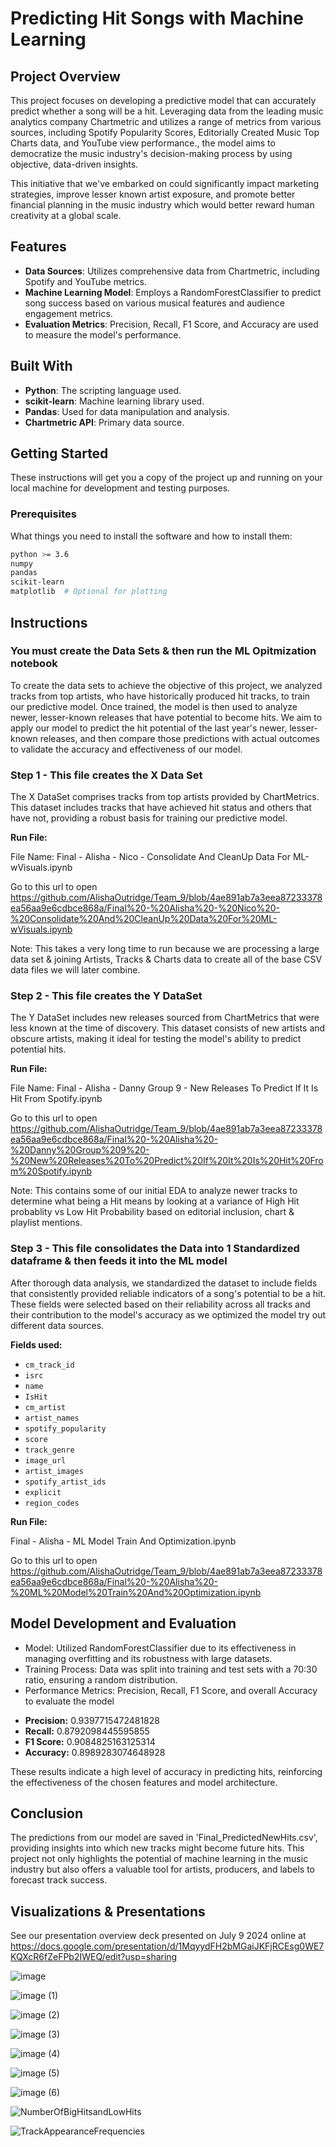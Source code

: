 # Predicting Hit Songs with Machine Learning

## Project Overview

This project focuses on developing a predictive model that can accurately predict whether a song will be a hit. Leveraging data from the leading music analytics company Chartmetric and utilizes a range of metrics from various sources, including Spotify Popularity Scores, Editorially Created Music Top Charts data, and YouTube view performance., the model aims to democratize the music industry's decision-making process by using objective, data-driven insights.  

This initiative that we've embarked on could significantly impact marketing strategies, improve lesser known artist exposure, and promote better financial planning in the music industry which would better reward human creativity at a global scale.

## Features
- **Data Sources**: Utilizes comprehensive data from Chartmetric, including Spotify and YouTube metrics.
- **Machine Learning Model**: Employs a RandomForestClassifier to predict song success based on various musical features and audience engagement metrics.
- **Evaluation Metrics**: Precision, Recall, F1 Score, and Accuracy are used to measure the model's performance.

## Built With
- **Python**: The scripting language used.
- **scikit-learn**: Machine learning library used.
- **Pandas**: Used for data manipulation and analysis.
- **Chartmetric API**: Primary data source.

## Getting Started
These instructions will get you a copy of the project up and running on your local machine for development and testing purposes.

### Prerequisites
What things you need to install the software and how to install them:
```bash
python >= 3.6
numpy
pandas
scikit-learn
matplotlib  # Optional for plotting
```
## Instructions

### You must create the Data Sets & then run the ML Opitmization notebook

To create the data sets to achieve the objective of this project, we analyzed tracks from top artists, who have historically produced hit tracks, to train our predictive model. Once trained, the model is then used to analyze newer, lesser-known releases that have potential to become hits. We aim to apply our model to predict the hit potential of the last year's newer, lesser-known releases, and then compare those predictions with actual outcomes to validate the accuracy and effectiveness of our model.

### Step 1 - This file creates the X Data Set

The X DataSet comprises tracks from top artists provided by ChartMetrics. This dataset includes tracks that have achieved hit status and others that have not, providing a robust basis for training our predictive model.

**Run File:**

File Name: Final - Alisha - Nico - Consolidate And CleanUp Data For ML-wVisuals.ipynb

Go to this url to open https://github.com/AlishaOutridge/Team_9/blob/4ae891ab7a3eea87233378ea56aa9e6cdbce868a/Final%20-%20Alisha%20-%20Nico%20-%20Consolidate%20And%20CleanUp%20Data%20For%20ML-wVisuals.ipynb

Note: This takes a very long time to run because we are processing a large data set & joining Artists, Tracks & Charts data to create all of the base CSV data files we will later combine.

### Step 2 - This file creates the Y DataSet

The Y DataSet includes new releases sourced from ChartMetrics that were less known at the time of discovery. This dataset consists of new artists and obscure artists, making it ideal for testing the model's ability to predict potential hits.

**Run File:**

File Name: Final - Alisha - Danny Group 9 - New Releases To Predict If It Is Hit From Spotify.ipynb

Go to this url to open  https://github.com/AlishaOutridge/Team_9/blob/4ae891ab7a3eea87233378ea56aa9e6cdbce868a/Final%20-%20Alisha%20-%20Danny%20Group%209%20-%20New%20Releases%20To%20Predict%20If%20It%20Is%20Hit%20From%20Spotify.ipynb

Note: This contains some of our initial EDA to analyze newer tracks to determine what being a Hit means by looking at a variance of High Hit probablity vs Low Hit Probability based on editorial inclusion, chart & playlist mentions.

### Step 3 - This file consolidates the Data into 1 Standardized dataframe & then feeds it into the ML model

After thorough data analysis, we standardized the dataset to include fields that consistently provided reliable indicators of a song's potential to be a hit. These fields were selected based on their reliability across all tracks and their contribution to the model's accuracy as we optimized the model try out different data sources.

**Fields used:**
- `cm_track_id`
- `isrc`
- `name`
- `IsHit`
- `cm_artist`
- `artist_names`
- `spotify_popularity`
- `score`
- `track_genre`
- `image_url`
- `artist_images`
- `spotify_artist_ids`
- `explicit`
- `region_codes`

**Run File:**

Final - Alisha - ML Model Train And Optimization.ipynb

Go to this url to open https://github.com/AlishaOutridge/Team_9/blob/4ae891ab7a3eea87233378ea56aa9e6cdbce868a/Final%20-%20Alisha%20-%20ML%20Model%20Train%20And%20Optimization.ipynb

## Model Development and Evaluation
* Model: Utilized RandomForestClassifier due to its effectiveness in managing overfitting and its robustness with large datasets.
* Training Process: Data was split into training and test sets with a 70:30 ratio, ensuring a random distribution.
* Performance Metrics: Precision, Recall, F1 Score, and overall Accuracy to evaluate the model
- **Precision:** 0.9397715472481828
- **Recall:** 0.8792098445595855
- **F1 Score:** 0.9084825163125314
- **Accuracy:** 0.8989283074648928

These results indicate a high level of accuracy in predicting hits, reinforcing the effectiveness of the chosen features and model architecture.

## Conclusion

The predictions from our model are saved in 'Final_PredictedNewHits.csv', providing insights into which new tracks might become future hits. This project not only highlights the potential of machine learning in the music industry but also offers a valuable tool for artists, producers, and labels to forecast track success.

## Visualizations & Presentations

See our presentation overview deck presented on July 9 2024 online at https://docs.google.com/presentation/d/1MqyydFH2bMGaiJKFjRCEsg0WE7KQXcR6fZeFPb2IWEQ/edit?usp=sharing

![image](https://github.com/Project2andTeam9/Team_9/assets/154397635/0b513399-c450-4218-98ec-d1b8c914b57b)

![image (1)](https://github.com/Project2andTeam9/Team_9/assets/154397635/7ef3d716-748d-4dce-a76a-a9bace2babd3)

![image (2)](https://github.com/Project2andTeam9/Team_9/assets/154397635/153c0a0f-2aae-4bcb-9c54-b955afbe0047)

![image (3)](https://github.com/Project2andTeam9/Team_9/assets/154397635/4c93fa92-1537-4ea9-b741-f525c1cde4cb)

![image (4)](https://github.com/Project2andTeam9/Team_9/assets/154397635/11f00ab7-6969-4f3e-81b0-453283da31f0)

![image (5)](https://github.com/Project2andTeam9/Team_9/assets/154397635/c3f8d3e5-4d2c-4804-92ea-560df132dbc4)

![image (6)](https://github.com/Project2andTeam9/Team_9/assets/154397635/7166ab9d-8417-4a1d-a455-c9fc538d4eb6)

![NumberOfBigHitsandLowHits](https://github.com/Project2andTeam9/Team_9/assets/154397635/7e17fe2f-e1e7-4b36-a6dd-374b6a1fddcc)

![TrackAppearanceFrequencies](https://github.com/Project2andTeam9/Team_9/assets/154397635/b19d93ab-bdbf-4b95-9b52-1d09352cbd15)


